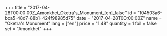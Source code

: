 +++
title = "2017-04-28T00:00:00Z_Amonkhet_Oketra's_Monument_[en]_false"
id = "104503a6-bca5-48d7-88b1-424f98985d75"
date = "2017-04-28T00:00:00Z"
name = "Oketra's Monument"
lang = ["en"]
price = "1.48"
quantity = 1
foil = false
set = "Amonkhet"
+++
